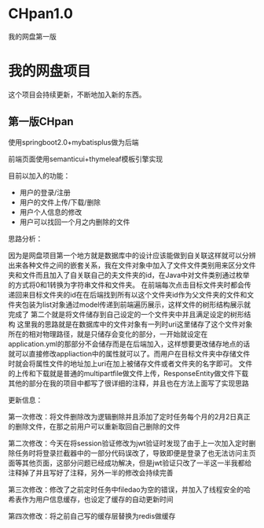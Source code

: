 # CHpan1.0
我的网盘第一版
# 我的网盘项目

这个项目会持续更新，不断地加入新的东西。

## 第一版CHpan

使用springboot2.0+mybatisplus做为后端

前端页面使用semanticui+thymeleaf模板引擎实现

目前以加入的功能：

- 用户的登录/注册
- 用户的文件上传/下载/删除
- 用户个人信息的修改
- 用户可以找回一个月之内删除的文件

思路分析：

因为是网盘项目第一个地方就是数据库中的设计应该能做到自关联这样就可以分辨出来各种文件之间的嵌套关系，我在文件对象中加入了文件文件类别用来区分文件夹和文件而且加入了自关联自己的夫文件夹的id，在Java中对文件类别通过枚举的方式将0和1转换为字符串文件和文件夹。
在前端每次点击目标文件夹时都会传递回来目标文件夹的id在在后端找到所有以这个文件夹id作为父文件夹的文件和文件夹包装为list对象通过model传递到前端遍历展示，这样文件的树形结构展示就完成了
第二个就是将文件储存到自己设定的一个文件夹中并且满足设定的树形结构
这里我的思路就是在数据库中的文件对象有一列时uri这里储存了这个文件对象所在的相对物理路径，就是只储存会变化的部分，一开始就设定在application.yml的那部分不会储存而是在后端加入，这样想要更改储存地点的话就可以直接修改appliaction中的属性就可以了。而用户在目标文件夹中存储文件时就会将属性文件的地址加上uri在加上被储存文件或者文件夹的名字即可。
文件的上传和下载就是普通的multipartfile做文件上传，ResponseEntity做文件下载
其他的部分在我的项目中都写了很详细的注释，并且也在方法上面写了实现思路

更新信息：

第一次修改：将文件删除改为逻辑删除并且添加了定时任务每个月的2月2日真正的删除文件，在那之前用户可以重新取回自己删除的文件

第二次修改：今天在将session验证修改为jwt验证时发现了由于上一次加入定时删除任务时将登录拦截器中的一部分代码误改了，导致即便是登录了也无法访问主页面等其他页面，这部分问题已经成功解决，但是jwt验证只改了一半这一半我都给注释掉了并且写好了注释，另外一半的修改会持续完善

第三次修改：修改了之前定时任务中filedao为空的错误，并加入了线程安全的哈希表作为用户信息缓存，也设定了缓存的自动更新时间

第四次修改：将之前自己写的缓存层替换为redis做缓存

